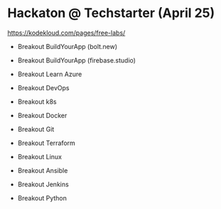 # Hackaton @ Techstarter (April 25)

https://kodekloud.com/pages/free-labs/


- Breakout BuildYourApp (bolt.new)

- Breakout BuildYourApp (firebase.studio)

- Breakout Learn Azure

- Breakout DevOps

- Breakout k8s

- Breakout Docker

- Breakout Git

- Breakout Terraform

- Breakout Linux

- Breakout Ansible

- Breakout Jenkins

- Breakout Python
